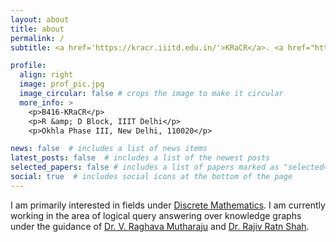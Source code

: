 ```yaml
---
layout: about
title: about
permalink: /
subtitle: <a href='https://kracr.iiitd.edu.in/'>KRaCR</a>. <a href="https://midas.iiitd.ac.in/">MIDAS</a>. <a href="https://iiitd.ac.in/">IIITD</a>.

profile:
  align: right
  image: prof_pic.jpg
  image_circular: false # crops the image to make it circular
  more_info: >
    <p>B416-KRaCR</p>
    <p>R &amp; D Block, IIIT Delhi</p>
    <p>Okhla Phase III, New Delhi, 110020</p>

news: false  # includes a list of news items
latest_posts: false  # includes a list of the newest posts
selected_papers: false # includes a list of papers marked as "selected={true}"
social: true  # includes social icons at the bottom of the page
---
```


I am primarily interested in fields under <a href="https://en.wikipedia.org/wiki/Discrete_mathematics">Discrete Mathematics</a>. 
I am currently working in the area of logical query answering over knowledge graphs under
the guidance of <a href="https://raghavam.github.io/">Dr. V. Raghava Mutharaju</a> and <a href="https://midas.iiitd.ac.in/">Dr. Rajiv Ratn Shah</a>.
